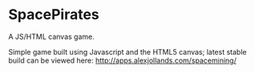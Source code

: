 SpacePirates
============

A JS/HTML canvas game.


Simple game built using Javascript and the HTML5 canvas; latest stable build can be viewed here:
http://apps.alexjollands.com/spacemining/
